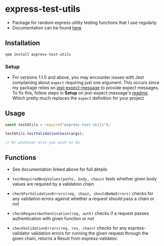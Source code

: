 # express-test-utils

-   Package for random express utility testing functions that I use regularly
-   Documentation can be found [here](https://hugophibbs.github.io/express-test-utils/)

## Installation

```shell
npm install express-test-utils
```

### Setup

-   For versions 1.1.0 and above, you may encounter issues with Jest complaining about `expect` requiring just one argument. This occurs since my package relies on [jest-expect-message](https://www.npmjs.com/package/jest-expect-message) to provide expect messages. To fix this, follow steps in **Setup** on jest-expect-message's [readme](https://www.npmjs.com/package/jest-expect-message#readme). Which pretty much replaces the `expect` definition for your project

## Usage

```typescript
const testUtils = require("express-test-utils");

testUtils.testValidationChain(args);

// Or whatever else you wish to do
```

## Functions

-   See documentation linked above for full details

-   `testRequiredBodyValues(paths, body, chain)` tests whether given body values are required by a validation chain
-   `checkForValidationErrors(req, chain, shouldBeNoErrors)` checks for any validation errors against whether a request should pass a chain or not
-   `checkRequestAuthentication(req, auth)` checks if a request passes authentication with given function or not
-   `checkValidationErrors(req, res, chain)` checks for any express-validator validation errors for running the given request through the given chain, returns a Result from express-validator.
